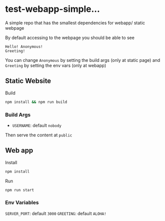 # test-webapp-simple...

A simple repo that has the smallest dependencies for webapp/ static webpage

By default accessing to the webpage you should be able to see

```text
Hello! Anonymous!
Greeting!
```

You can change `Anonymous` by setting the build args (only at static page)
and `Greeting` by setting the env vars (only at webapp)

## Static Website

Build

```bash
npm install && npm run build
```

### Build Args

- `USERNAME`: default `nobody`

Then serve the content at `public`

## Web app

Install

```bash
npm install
```

Run

```bash
npm run start
```

### Env Variables

`SERVER_PORT`: default `3000`
`GREETING`: default `ALOHA!`
